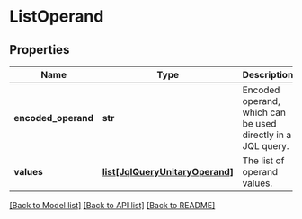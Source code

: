 # ListOperand

## Properties
Name | Type | Description | Notes
------------ | ------------- | ------------- | -------------
**encoded_operand** | **str** | Encoded operand, which can be used directly in a JQL query. | [optional] 
**values** | [**list[JqlQueryUnitaryOperand]**](JqlQueryUnitaryOperand.md) | The list of operand values. | 

[[Back to Model list]](../README.md#documentation-for-models) [[Back to API list]](../README.md#documentation-for-api-endpoints) [[Back to README]](../README.md)

